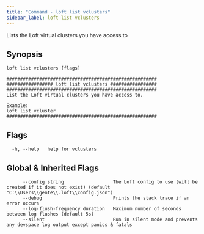 ```yaml
---
title: "Command - loft list vclusters"
sidebar_label: loft list vclusters
---
```



Lists the Loft virtual clusters you have access to

## Synopsis


```
loft list vclusters [flags]
```

```
#######################################################
################# loft list vclusters #################
#######################################################
List the Loft virtual clusters you have access to.

Example:
loft list vcluster
#######################################################
```


## Flags

```
  -h, --help   help for vclusters
```


## Global & Inherited Flags

```
      --config string                  The Loft config to use (will be created if it does not exist) (default "C:\\Users\\gente\\.loft\\config.json")
      --debug                          Prints the stack trace if an error occurs
      --log-flush-frequency duration   Maximum number of seconds between log flushes (default 5s)
      --silent                         Run in silent mode and prevents any devspace log output except panics & fatals
```

